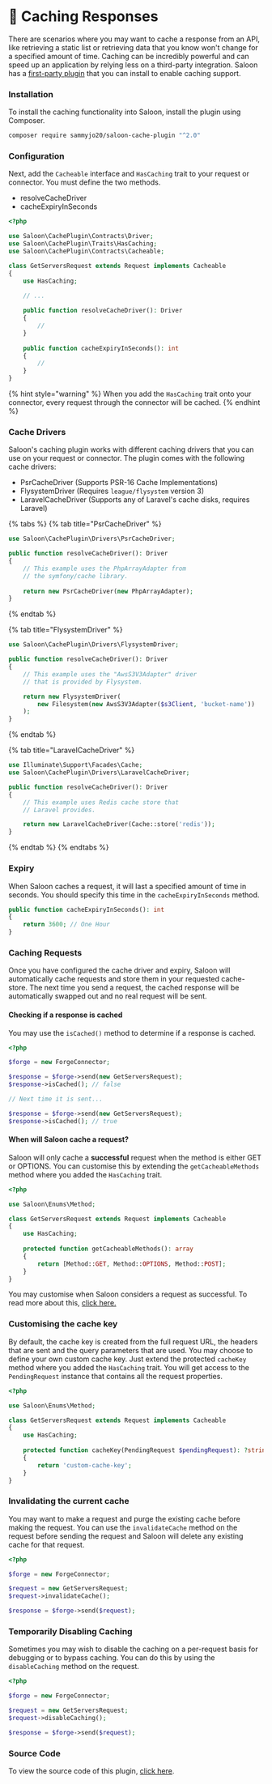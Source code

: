 # 🔁 Caching Responses

There are scenarios where you may want to cache a response from an API, like retrieving a static list or retrieving data that you know won't change for a specified amount of time. Caching can be incredibly powerful and can speed up an application by relying less on a third-party integration. Saloon has a [first-party plugin](https://github.com/Sammyjo20/saloon-cache-plugi) that you can install to enable caching support.&#x20;

### Installation

To install the caching functionality into Saloon, install the plugin using Composer.

```bash
composer require sammyjo20/saloon-cache-plugin "^2.0"
```

### Configuration

Next, add the `Cacheable`  interface and `HasCaching` trait to your request or connector. You must define the two methods.

* resolveCacheDriver
* cacheExpiryInSeconds

```php
<?php

use Saloon\CachePlugin\Contracts\Driver;
use Saloon\CachePlugin\Traits\HasCaching;
use Saloon\CachePlugin\Contracts\Cacheable;

class GetServersRequest extends Request implements Cacheable
{
    use HasCaching;

    // ...
    
    public function resolveCacheDriver(): Driver
    {
        //
    }
    
    public function cacheExpiryInSeconds(): int
    {
        //
    }
}
```

{% hint style="warning" %}
When you add the `HasCaching` trait onto your connector, every request through the connector will be cached.
{% endhint %}

### Cache Drivers

Saloon's caching plugin works with different caching drivers that you can use on your request or connector. The plugin comes with the following cache drivers:

* PsrCacheDriver (Supports PSR-16 Cache Implementations)
* FlysystemDriver (Requires `league/flysystem` version 3)
* LaravelCacheDriver (Supports any of Laravel's cache disks, requires Laravel)

{% tabs %}
{% tab title="PsrCacheDriver" %}
```php
use Saloon\CachePlugin\Drivers\PsrCacheDriver;

public function resolveCacheDriver(): Driver
{
    // This example uses the PhpArrayAdapter from 
    // the symfony/cache library.
    
    return new PsrCacheDriver(new PhpArrayAdapter);
}
```
{% endtab %}

{% tab title="FlysystemDriver" %}
```php
use Saloon\CachePlugin\Drivers\FlysystemDriver;

public function resolveCacheDriver(): Driver
{
    // This example uses the "AwsS3V3Adapter" driver
    // that is provided by Flysystem.

    return new FlysystemDriver(
        new Filesystem(new AwsS3V3Adapter($s3Client, 'bucket-name'))
    );
}
```
{% endtab %}

{% tab title="LaravelCacheDriver" %}
```php
use Illuminate\Support\Facades\Cache;
use Saloon\CachePlugin\Drivers\LaravelCacheDriver;

public function resolveCacheDriver(): Driver
{
    // This example uses Redis cache store that
    // Laravel provides.

    return new LaravelCacheDriver(Cache::store('redis'));
}
```
{% endtab %}
{% endtabs %}

### Expiry

When Saloon caches a request, it will last a specified amount of time in seconds. You should specify this time in the `cacheExpiryInSeconds` method.

```php
public function cacheExpiryInSeconds(): int
{
    return 3600; // One Hour
}
```

### Caching Requests

Once you have configured the cache driver and expiry, Saloon will automatically cache requests and store them in your requested cache-store. The next time you send a request, the cached response will be automatically swapped out and no real request will be sent.

#### Checking if a response is cached

You may use the `isCached()` method to determine if a response is cached.

```php
<?php

$forge = new ForgeConnector;

$response = $forge->send(new GetServersRequest);
$response->isCached(); // false

// Next time it is sent...

$response = $forge->send(new GetServersRequest);
$response->isCached(); // true
```

#### When will Saloon cache a request?

Saloon will only cache a **successful** request when the method is either GET or OPTIONS. You can customise this by extending the `getCacheableMethods` method where you added the `HasCaching` trait.

```php
<?php

use Saloon\Enums\Method;

class GetServersRequest extends Request implements Cacheable
{
    use HasCaching;
    
    protected function getCacheableMethods(): array
    {
        return [Method::GET, Method::OPTIONS, Method::POST];
    }
}
```

You may customise when Saloon considers a request as successful. To read more about this, [click here.](../the-basics/handling-failures.md#customising-when-saloon-thinks-a-request-has-failed)

### Customising the cache key

By default, the cache key is created from the full request URL, the headers that are sent and the query parameters that are used. You may choose to define your own custom cache key. Just extend the protected `cacheKey` method where you added the `HasCaching` trait. You will get access to the `PendingRequest` instance that contains all the request properties.

```php
<?php

use Saloon\Enums\Method;

class GetServersRequest extends Request implements Cacheable
{
    use HasCaching;
    
    protected function cacheKey(PendingRequest $pendingRequest): ?string
    {
        return 'custom-cache-key';
    }
}
```

### Invalidating the current cache

You may want to make a request and purge the existing cache before making the request. You can use the `invalidateCache` method on the request before sending the request and Saloon will delete any existing cache for that request.

```php
<?php

$forge = new ForgeConnector;

$request = new GetServersRequest;
$request->invalidateCache();

$response = $forge->send($request);
```

### Temporarily Disabling Caching

Sometimes you may wish to disable the caching on a per-request basis for debugging or to bypass caching. You can do this by using the `disableCaching` method on the request.

```php
<?php

$forge = new ForgeConnector;

$request = new GetServersRequest;
$request->disableCaching();

$response = $forge->send($request);
```

### Source Code

To view the source code of this plugin, [click here](https://github.com/Sammyjo20/saloon-cache-plugin).
